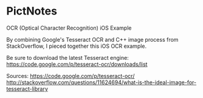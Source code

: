 PictNotes
=========

OCR (Optical Character Recognition) iOS Example

By combining Google's Tesseract OCR and C++ image process from StackOverflow, I pieced together this iOS OCR example.

Be sure to download the latest Tesseract engine:
https://code.google.com/p/tesseract-ocr/downloads/list

Sources:
https://code.google.com/p/tesseract-ocr/
http://stackoverflow.com/questions/11624694/what-is-the-ideal-image-for-tesseract-library
